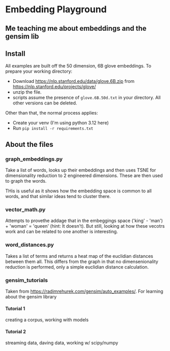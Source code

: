 # Embedding Playground
## Me teaching me about embeddings and  the gensim lib

## Install
All examples are built off the 50 dimension, 6B glove embeddings.  To prepare your working directory:
- Download <https://nlp.stanford.edu/data/glove.6B.zip> from <https://nlp.stanford.edu/projects/glove/>
- unzip the file.
- scripts assume the presence of ```glove.6B.50d.txt``` in your directory.  All other versions can be deleted.

Other than that, the normal process applies:
- Create your venv (I'm using python 3.12 here)
- Run ```pip install -r requirements.txt```

## About the files

### graph_embeddings.py
Take a list of words, looks up their embeddings and then uses TSNE for dimensionality reduction to 2 engineered dimensions.  These are then used to graph the words.

THis is useful as it shows how the embedding space is common to all words, and that similar ideas tend to cluster there.

### vector_math.py
Attempts to provethe addage that in the embeggings space ('king' - 'man') + 'woman' = 'queen' (hint: It doesn't).  But still, looking at how these vecotrs work and can be related to one another is interesting.

### word_distances.py
Takes a list of terms and returns a heat map of the euclidian distances between them all.  This differs from the graph in that no dimensenionality reduction is performed, only a simple euclidian distance calculation.

### gensim_tutorials
Taken from <https://radimrehurek.com/gensim/auto_examples/>.  For learning about the gensim library
#### Tutorial 1
creating a corpus, working with models
#### Tutorial 2
streaming data, daving data, working w/ scipy/numpy